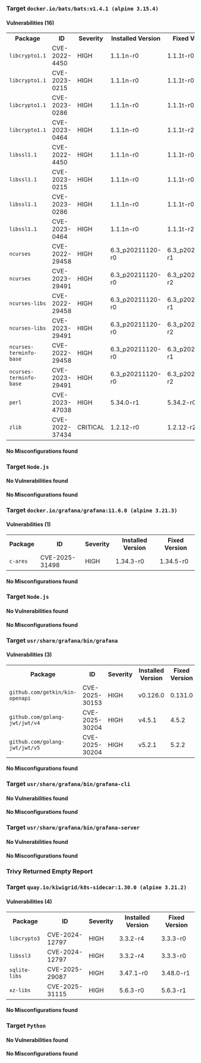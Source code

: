 
<h3>Target <code>docker.io/bats/bats:v1.4.1 (alpine 3.15.4)</code></h3>
<h4>Vulnerabilities (16)</h4>
<table>
    <tr>
        <th>Package</th>
        <th>ID</th>
        <th>Severity</th>
        <th>Installed Version</th>
        <th>Fixed Version</th>
    </tr>
    <tr>
        <td><code>libcrypto1.1</code></td>
        <td>CVE-2022-4450</td>
        <td>HIGH</td>
        <td>1.1.1n-r0</td>
        <td>1.1.1t-r0</td>
    </tr>
    <tr>
        <td><code>libcrypto1.1</code></td>
        <td>CVE-2023-0215</td>
        <td>HIGH</td>
        <td>1.1.1n-r0</td>
        <td>1.1.1t-r0</td>
    </tr>
    <tr>
        <td><code>libcrypto1.1</code></td>
        <td>CVE-2023-0286</td>
        <td>HIGH</td>
        <td>1.1.1n-r0</td>
        <td>1.1.1t-r0</td>
    </tr>
    <tr>
        <td><code>libcrypto1.1</code></td>
        <td>CVE-2023-0464</td>
        <td>HIGH</td>
        <td>1.1.1n-r0</td>
        <td>1.1.1t-r2</td>
    </tr>
    <tr>
        <td><code>libssl1.1</code></td>
        <td>CVE-2022-4450</td>
        <td>HIGH</td>
        <td>1.1.1n-r0</td>
        <td>1.1.1t-r0</td>
    </tr>
    <tr>
        <td><code>libssl1.1</code></td>
        <td>CVE-2023-0215</td>
        <td>HIGH</td>
        <td>1.1.1n-r0</td>
        <td>1.1.1t-r0</td>
    </tr>
    <tr>
        <td><code>libssl1.1</code></td>
        <td>CVE-2023-0286</td>
        <td>HIGH</td>
        <td>1.1.1n-r0</td>
        <td>1.1.1t-r0</td>
    </tr>
    <tr>
        <td><code>libssl1.1</code></td>
        <td>CVE-2023-0464</td>
        <td>HIGH</td>
        <td>1.1.1n-r0</td>
        <td>1.1.1t-r2</td>
    </tr>
    <tr>
        <td><code>ncurses</code></td>
        <td>CVE-2022-29458</td>
        <td>HIGH</td>
        <td>6.3_p20211120-r0</td>
        <td>6.3_p20211120-r1</td>
    </tr>
    <tr>
        <td><code>ncurses</code></td>
        <td>CVE-2023-29491</td>
        <td>HIGH</td>
        <td>6.3_p20211120-r0</td>
        <td>6.3_p20211120-r2</td>
    </tr>
    <tr>
        <td><code>ncurses-libs</code></td>
        <td>CVE-2022-29458</td>
        <td>HIGH</td>
        <td>6.3_p20211120-r0</td>
        <td>6.3_p20211120-r1</td>
    </tr>
    <tr>
        <td><code>ncurses-libs</code></td>
        <td>CVE-2023-29491</td>
        <td>HIGH</td>
        <td>6.3_p20211120-r0</td>
        <td>6.3_p20211120-r2</td>
    </tr>
    <tr>
        <td><code>ncurses-terminfo-base</code></td>
        <td>CVE-2022-29458</td>
        <td>HIGH</td>
        <td>6.3_p20211120-r0</td>
        <td>6.3_p20211120-r1</td>
    </tr>
    <tr>
        <td><code>ncurses-terminfo-base</code></td>
        <td>CVE-2023-29491</td>
        <td>HIGH</td>
        <td>6.3_p20211120-r0</td>
        <td>6.3_p20211120-r2</td>
    </tr>
    <tr>
        <td><code>perl</code></td>
        <td>CVE-2023-47038</td>
        <td>HIGH</td>
        <td>5.34.0-r1</td>
        <td>5.34.2-r0</td>
    </tr>
    <tr>
        <td><code>zlib</code></td>
        <td>CVE-2022-37434</td>
        <td>CRITICAL</td>
        <td>1.2.12-r0</td>
        <td>1.2.12-r2</td>
    </tr>
</table>
<h4>No Misconfigurations found</h4>
<h3>Target <code>Node.js</code></h3>
<h4>No Vulnerabilities found</h4>
<h4>No Misconfigurations found</h4>

<h3>Target <code>docker.io/grafana/grafana:11.6.0 (alpine 3.21.3)</code></h3>
<h4>Vulnerabilities (1)</h4>
<table>
    <tr>
        <th>Package</th>
        <th>ID</th>
        <th>Severity</th>
        <th>Installed Version</th>
        <th>Fixed Version</th>
    </tr>
    <tr>
        <td><code>c-ares</code></td>
        <td>CVE-2025-31498</td>
        <td>HIGH</td>
        <td>1.34.3-r0</td>
        <td>1.34.5-r0</td>
    </tr>
</table>
<h4>No Misconfigurations found</h4>
<h3>Target <code>Node.js</code></h3>
<h4>No Vulnerabilities found</h4>
<h4>No Misconfigurations found</h4>
<h3>Target <code>usr/share/grafana/bin/grafana</code></h3>
<h4>Vulnerabilities (3)</h4>
<table>
    <tr>
        <th>Package</th>
        <th>ID</th>
        <th>Severity</th>
        <th>Installed Version</th>
        <th>Fixed Version</th>
    </tr>
    <tr>
        <td><code>github.com/getkin/kin-openapi</code></td>
        <td>CVE-2025-30153</td>
        <td>HIGH</td>
        <td>v0.126.0</td>
        <td>0.131.0</td>
    </tr>
    <tr>
        <td><code>github.com/golang-jwt/jwt/v4</code></td>
        <td>CVE-2025-30204</td>
        <td>HIGH</td>
        <td>v4.5.1</td>
        <td>4.5.2</td>
    </tr>
    <tr>
        <td><code>github.com/golang-jwt/jwt/v5</code></td>
        <td>CVE-2025-30204</td>
        <td>HIGH</td>
        <td>v5.2.1</td>
        <td>5.2.2</td>
    </tr>
</table>
<h4>No Misconfigurations found</h4>
<h3>Target <code>usr/share/grafana/bin/grafana-cli</code></h3>
<h4>No Vulnerabilities found</h4>
<h4>No Misconfigurations found</h4>
<h3>Target <code>usr/share/grafana/bin/grafana-server</code></h3>
<h4>No Vulnerabilities found</h4>
<h4>No Misconfigurations found</h4>

<h3>Trivy Returned Empty Report</h3>

<h3>Target <code>quay.io/kiwigrid/k8s-sidecar:1.30.0 (alpine 3.21.2)</code></h3>
<h4>Vulnerabilities (4)</h4>
<table>
    <tr>
        <th>Package</th>
        <th>ID</th>
        <th>Severity</th>
        <th>Installed Version</th>
        <th>Fixed Version</th>
    </tr>
    <tr>
        <td><code>libcrypto3</code></td>
        <td>CVE-2024-12797</td>
        <td>HIGH</td>
        <td>3.3.2-r4</td>
        <td>3.3.3-r0</td>
    </tr>
    <tr>
        <td><code>libssl3</code></td>
        <td>CVE-2024-12797</td>
        <td>HIGH</td>
        <td>3.3.2-r4</td>
        <td>3.3.3-r0</td>
    </tr>
    <tr>
        <td><code>sqlite-libs</code></td>
        <td>CVE-2025-29087</td>
        <td>HIGH</td>
        <td>3.47.1-r0</td>
        <td>3.48.0-r1</td>
    </tr>
    <tr>
        <td><code>xz-libs</code></td>
        <td>CVE-2025-31115</td>
        <td>HIGH</td>
        <td>5.6.3-r0</td>
        <td>5.6.3-r1</td>
    </tr>
</table>
<h4>No Misconfigurations found</h4>
<h3>Target <code>Python</code></h3>
<h4>No Vulnerabilities found</h4>
<h4>No Misconfigurations found</h4>

